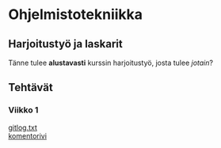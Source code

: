 # Ohjelmistotekniikka

## Harjoitustyö ja laskarit

Tänne tulee **alustavasti** kurssin harjoitustyö, josta tulee *jotain*?

## Tehtävät

### Viikko 1

[gitlog.txt](https://github.com/EgoTastic/ot-harjoitustyo/blob/main/laskarit/viikko1/gitlog.txt)  
[komentorivi](https://github.com/EgoTastic/ot-harjoitustyo/blob/main/laskarit/viikko1/komentorivi.txt)
